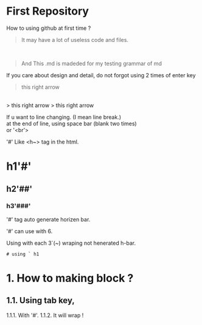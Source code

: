 # First Repository

How to using github at first time ?
> It may have a lot of useless code and files.
<br>

> And This .md is madeded for my testing grammar of md

If you care about design and detail, do not forgot using 2 times of enter key
> this right arrow 
<br>
> this right arrow  
> this right arrow

If u want to line changing. (I mean line break.)  
at the end of line, using space bar (blank two times)  
or '<br'>

'#' Like <h~> tag in the html.
# h1'#'
## h2'##'
### h3'###'
'#' tag auto generate horizen bar.

'#' can use with 6.

Using with each 3`(~) wraping not henerated h-bar.
```
# using ` h1
```
# 1. How to making block ?
## 1.1. Using tab key,
   1.1.1. With '#'.
   1.1.2. It will wrap !

